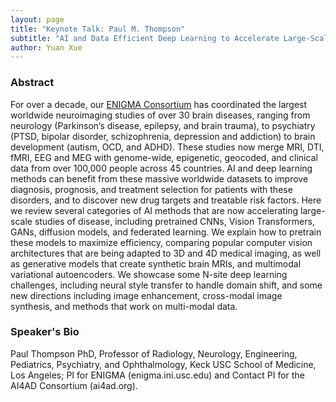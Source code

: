 ```yaml
---
layout: page
title: "Keynote Talk: Paul M. Thompson"
subtitle: "AI and Data Efficient Deep Learning to Accelerate Large-Scale Studies of Brain Diseases"
author: Yuan Xue
---
```


### Abstract

For over a decade, our [ENIGMA Consortium](http://enigma.ini.usc.edu) has coordinated the largest worldwide neuroimaging studies of over 30 brain diseases, ranging from neurology (Parkinson’s disease, epilepsy, and brain trauma), to psychiatry (PTSD, bipolar disorder, schizophrenia, depression and addiction) to brain development (autism, OCD, and ADHD). These studies now merge MRI, DTI, fMRI, EEG and MEG with genome-wide, epigenetic, geocoded, and clinical data from over 100,000 people across 45 countries.  AI and deep learning methods can benefit from these massive worldwide datasets to improve diagnosis, prognosis, and treatment selection for patients with these disorders, and to discover new drug targets and treatable risk factors. Here we review several categories of AI methods that are now accelerating large-scale studies of disease, including pretrained CNNs, Vision Transformers, GANs, diffusion models, and federated learning. We explain how to pretrain these models to maximize efficiency, comparing popular computer vision architectures that are being adapted to 3D and 4D medical imaging, as well as generative models that create synthetic brain MRIs, and multimodal variational autoencoders. We showcase some N-site deep learning challenges, including neural style transfer to handle domain shift, and some new directions including image enhancement, cross-modal image synthesis, and methods that work on multi-modal data.

### Speaker's Bio

Paul Thompson PhD, Professor of Radiology, Neurology, Engineering, Pediatrics, Psychiatry, and Ophthalmology, Keck USC School of Medicine, Los Angeles; PI for ENIGMA (enigma.ini.usc.edu) and Contact PI for the AI4AD Consortium (ai4ad.org).
